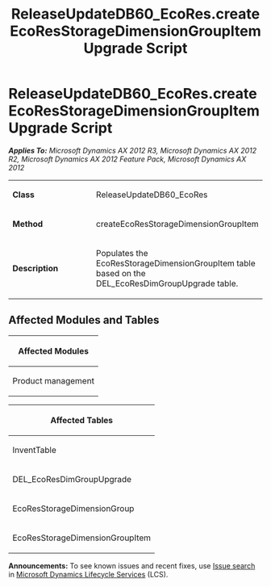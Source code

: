 ﻿---
title: ReleaseUpdateDB60_EcoRes.createEcoResStorageDimensionGroupItem Upgrade Script
TOCTitle: ReleaseUpdateDB60_EcoRes.createEcoResStorageDimensionGroupItem Upgrade Script
ms:assetid: 4098ee88-9061-b505-d295-6f67753fb03f
ms:mtpsurl: https://msdn.microsoft.com/en-us/library/JJ718811(v=AX.60)
ms:contentKeyID: 49707855
ms.date: 05/18/2015
mtps_version: v=AX.60
---

# ReleaseUpdateDB60\_EcoRes.createEcoResStorageDimensionGroupItem Upgrade Script 


_**Applies To:** Microsoft Dynamics AX 2012 R3, Microsoft Dynamics AX 2012 R2, Microsoft Dynamics AX 2012 Feature Pack, Microsoft Dynamics AX 2012_

<table>
<colgroup>
<col style="width: 50%" />
<col style="width: 50%" />
</colgroup>
<tbody>
<tr class="odd">
<td><p><strong>Class</strong></p></td>
<td><p>ReleaseUpdateDB60_EcoRes</p></td>
</tr>
<tr class="even">
<td><p><strong>Method</strong></p></td>
<td><p>createEcoResStorageDimensionGroupItem</p></td>
</tr>
<tr class="odd">
<td><p><strong>Description</strong></p></td>
<td><p>Populates the EcoResStorageDimensionGroupItem table based on the DEL_EcoResDimGroupUpgrade table.</p></td>
</tr>
</tbody>
</table>


## Affected Modules and Tables

<table>
<colgroup>
<col style="width: 100%" />
</colgroup>
<thead>
<tr class="header">
<th><p>Affected Modules</p></th>
</tr>
</thead>
<tbody>
<tr class="odd">
<td><p>Product management</p></td>
</tr>
</tbody>
</table>


<table>
<colgroup>
<col style="width: 100%" />
</colgroup>
<thead>
<tr class="header">
<th><p>Affected Tables</p></th>
</tr>
</thead>
<tbody>
<tr class="odd">
<td><p>InventTable</p></td>
</tr>
<tr class="even">
<td><p>DEL_EcoResDimGroupUpgrade</p></td>
</tr>
<tr class="odd">
<td><p>EcoResStorageDimensionGroup</p></td>
</tr>
<tr class="even">
<td><p>EcoResStorageDimensionGroupItem</p></td>
</tr>
</tbody>
</table>

  
**Announcements:** To see known issues and recent fixes, use [Issue search](http://go.microsoft.com/fwlink/?linkid=389258) in [Microsoft Dynamics Lifecycle Services](http://go.microsoft.com/fwlink/?linkid=306505) (LCS).

